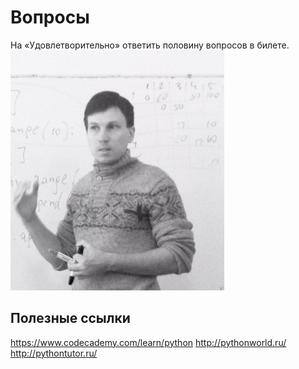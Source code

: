 Вопросы
=======
На «Удовлетворительно» ответить половину вопросов в билете.
<img src="w3lCY3YQfxs.jpg" width="342" height="384">

## Полезные ссылки
https://www.codecademy.com/learn/python
http://pythonworld.ru/
http://pythontutor.ru/
